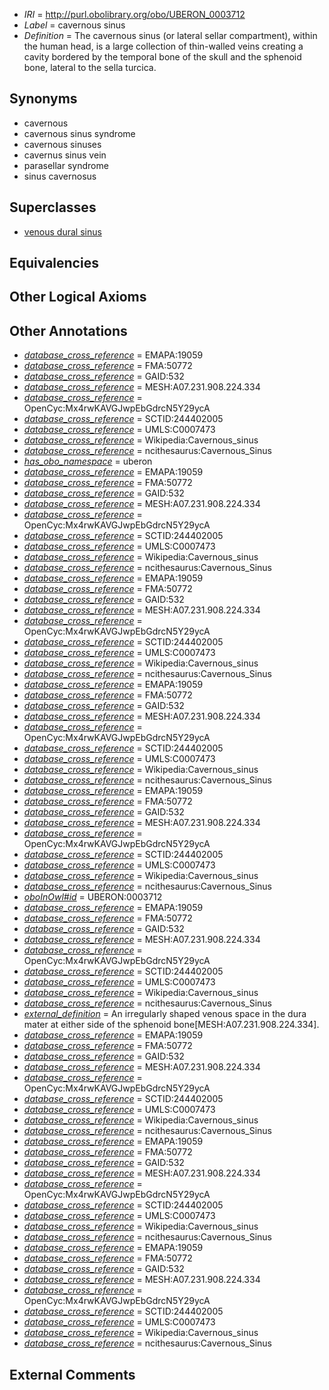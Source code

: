  * *IRI* = http://purl.obolibrary.org/obo/UBERON_0003712
 * *Label* = cavernous sinus
 * *Definition* = The cavernous sinus (or lateral sellar compartment), within the human head, is a large collection of thin-walled veins creating a cavity bordered by the temporal bone of the skull and the sphenoid bone, lateral to the sella turcica.

## Synonyms

 * cavernous
 * cavernous sinus syndrome
 * cavernous sinuses
 * cavernus sinus vein
 * parasellar syndrome
 * sinus cavernosus

## Superclasses

 * [venous dural sinus](../../UBERON/86/UBERON_0005486.md)

## Equivalencies


## Other Logical Axioms


## Other Annotations

 * *[database_cross_reference](../../ef/oboInOwl#hasDbXref.md)* = EMAPA:19059
 * *[database_cross_reference](../../ef/oboInOwl#hasDbXref.md)* = FMA:50772
 * *[database_cross_reference](../../ef/oboInOwl#hasDbXref.md)* = GAID:532
 * *[database_cross_reference](../../ef/oboInOwl#hasDbXref.md)* = MESH:A07.231.908.224.334
 * *[database_cross_reference](../../ef/oboInOwl#hasDbXref.md)* = OpenCyc:Mx4rwKAVGJwpEbGdrcN5Y29ycA
 * *[database_cross_reference](../../ef/oboInOwl#hasDbXref.md)* = SCTID:244402005
 * *[database_cross_reference](../../ef/oboInOwl#hasDbXref.md)* = UMLS:C0007473
 * *[database_cross_reference](../../ef/oboInOwl#hasDbXref.md)* = Wikipedia:Cavernous_sinus
 * *[database_cross_reference](../../ef/oboInOwl#hasDbXref.md)* = ncithesaurus:Cavernous_Sinus
 * *[has_obo_namespace](../../ce/oboInOwl#hasOBONamespace.md)* = uberon
 * *[database_cross_reference](../../ef/oboInOwl#hasDbXref.md)* = EMAPA:19059
 * *[database_cross_reference](../../ef/oboInOwl#hasDbXref.md)* = FMA:50772
 * *[database_cross_reference](../../ef/oboInOwl#hasDbXref.md)* = GAID:532
 * *[database_cross_reference](../../ef/oboInOwl#hasDbXref.md)* = MESH:A07.231.908.224.334
 * *[database_cross_reference](../../ef/oboInOwl#hasDbXref.md)* = OpenCyc:Mx4rwKAVGJwpEbGdrcN5Y29ycA
 * *[database_cross_reference](../../ef/oboInOwl#hasDbXref.md)* = SCTID:244402005
 * *[database_cross_reference](../../ef/oboInOwl#hasDbXref.md)* = UMLS:C0007473
 * *[database_cross_reference](../../ef/oboInOwl#hasDbXref.md)* = Wikipedia:Cavernous_sinus
 * *[database_cross_reference](../../ef/oboInOwl#hasDbXref.md)* = ncithesaurus:Cavernous_Sinus
 * *[database_cross_reference](../../ef/oboInOwl#hasDbXref.md)* = EMAPA:19059
 * *[database_cross_reference](../../ef/oboInOwl#hasDbXref.md)* = FMA:50772
 * *[database_cross_reference](../../ef/oboInOwl#hasDbXref.md)* = GAID:532
 * *[database_cross_reference](../../ef/oboInOwl#hasDbXref.md)* = MESH:A07.231.908.224.334
 * *[database_cross_reference](../../ef/oboInOwl#hasDbXref.md)* = OpenCyc:Mx4rwKAVGJwpEbGdrcN5Y29ycA
 * *[database_cross_reference](../../ef/oboInOwl#hasDbXref.md)* = SCTID:244402005
 * *[database_cross_reference](../../ef/oboInOwl#hasDbXref.md)* = UMLS:C0007473
 * *[database_cross_reference](../../ef/oboInOwl#hasDbXref.md)* = Wikipedia:Cavernous_sinus
 * *[database_cross_reference](../../ef/oboInOwl#hasDbXref.md)* = ncithesaurus:Cavernous_Sinus
 * *[database_cross_reference](../../ef/oboInOwl#hasDbXref.md)* = EMAPA:19059
 * *[database_cross_reference](../../ef/oboInOwl#hasDbXref.md)* = FMA:50772
 * *[database_cross_reference](../../ef/oboInOwl#hasDbXref.md)* = GAID:532
 * *[database_cross_reference](../../ef/oboInOwl#hasDbXref.md)* = MESH:A07.231.908.224.334
 * *[database_cross_reference](../../ef/oboInOwl#hasDbXref.md)* = OpenCyc:Mx4rwKAVGJwpEbGdrcN5Y29ycA
 * *[database_cross_reference](../../ef/oboInOwl#hasDbXref.md)* = SCTID:244402005
 * *[database_cross_reference](../../ef/oboInOwl#hasDbXref.md)* = UMLS:C0007473
 * *[database_cross_reference](../../ef/oboInOwl#hasDbXref.md)* = Wikipedia:Cavernous_sinus
 * *[database_cross_reference](../../ef/oboInOwl#hasDbXref.md)* = ncithesaurus:Cavernous_Sinus
 * *[database_cross_reference](../../ef/oboInOwl#hasDbXref.md)* = EMAPA:19059
 * *[database_cross_reference](../../ef/oboInOwl#hasDbXref.md)* = FMA:50772
 * *[database_cross_reference](../../ef/oboInOwl#hasDbXref.md)* = GAID:532
 * *[database_cross_reference](../../ef/oboInOwl#hasDbXref.md)* = MESH:A07.231.908.224.334
 * *[database_cross_reference](../../ef/oboInOwl#hasDbXref.md)* = OpenCyc:Mx4rwKAVGJwpEbGdrcN5Y29ycA
 * *[database_cross_reference](../../ef/oboInOwl#hasDbXref.md)* = SCTID:244402005
 * *[database_cross_reference](../../ef/oboInOwl#hasDbXref.md)* = UMLS:C0007473
 * *[database_cross_reference](../../ef/oboInOwl#hasDbXref.md)* = Wikipedia:Cavernous_sinus
 * *[database_cross_reference](../../ef/oboInOwl#hasDbXref.md)* = ncithesaurus:Cavernous_Sinus
 * *[oboInOwl#id](../../id/oboInOwl#id.md)* = UBERON:0003712
 * *[database_cross_reference](../../ef/oboInOwl#hasDbXref.md)* = EMAPA:19059
 * *[database_cross_reference](../../ef/oboInOwl#hasDbXref.md)* = FMA:50772
 * *[database_cross_reference](../../ef/oboInOwl#hasDbXref.md)* = GAID:532
 * *[database_cross_reference](../../ef/oboInOwl#hasDbXref.md)* = MESH:A07.231.908.224.334
 * *[database_cross_reference](../../ef/oboInOwl#hasDbXref.md)* = OpenCyc:Mx4rwKAVGJwpEbGdrcN5Y29ycA
 * *[database_cross_reference](../../ef/oboInOwl#hasDbXref.md)* = SCTID:244402005
 * *[database_cross_reference](../../ef/oboInOwl#hasDbXref.md)* = UMLS:C0007473
 * *[database_cross_reference](../../ef/oboInOwl#hasDbXref.md)* = Wikipedia:Cavernous_sinus
 * *[database_cross_reference](../../ef/oboInOwl#hasDbXref.md)* = ncithesaurus:Cavernous_Sinus
 * *[external_definition](../../UBPROP/01/UBPROP_0000001.md)* = An irregularly shaped venous space in the dura mater at either side of the sphenoid bone[MESH:A07.231.908.224.334].
 * *[database_cross_reference](../../ef/oboInOwl#hasDbXref.md)* = EMAPA:19059
 * *[database_cross_reference](../../ef/oboInOwl#hasDbXref.md)* = FMA:50772
 * *[database_cross_reference](../../ef/oboInOwl#hasDbXref.md)* = GAID:532
 * *[database_cross_reference](../../ef/oboInOwl#hasDbXref.md)* = MESH:A07.231.908.224.334
 * *[database_cross_reference](../../ef/oboInOwl#hasDbXref.md)* = OpenCyc:Mx4rwKAVGJwpEbGdrcN5Y29ycA
 * *[database_cross_reference](../../ef/oboInOwl#hasDbXref.md)* = SCTID:244402005
 * *[database_cross_reference](../../ef/oboInOwl#hasDbXref.md)* = UMLS:C0007473
 * *[database_cross_reference](../../ef/oboInOwl#hasDbXref.md)* = Wikipedia:Cavernous_sinus
 * *[database_cross_reference](../../ef/oboInOwl#hasDbXref.md)* = ncithesaurus:Cavernous_Sinus
 * *[database_cross_reference](../../ef/oboInOwl#hasDbXref.md)* = EMAPA:19059
 * *[database_cross_reference](../../ef/oboInOwl#hasDbXref.md)* = FMA:50772
 * *[database_cross_reference](../../ef/oboInOwl#hasDbXref.md)* = GAID:532
 * *[database_cross_reference](../../ef/oboInOwl#hasDbXref.md)* = MESH:A07.231.908.224.334
 * *[database_cross_reference](../../ef/oboInOwl#hasDbXref.md)* = OpenCyc:Mx4rwKAVGJwpEbGdrcN5Y29ycA
 * *[database_cross_reference](../../ef/oboInOwl#hasDbXref.md)* = SCTID:244402005
 * *[database_cross_reference](../../ef/oboInOwl#hasDbXref.md)* = UMLS:C0007473
 * *[database_cross_reference](../../ef/oboInOwl#hasDbXref.md)* = Wikipedia:Cavernous_sinus
 * *[database_cross_reference](../../ef/oboInOwl#hasDbXref.md)* = ncithesaurus:Cavernous_Sinus
 * *[database_cross_reference](../../ef/oboInOwl#hasDbXref.md)* = EMAPA:19059
 * *[database_cross_reference](../../ef/oboInOwl#hasDbXref.md)* = FMA:50772
 * *[database_cross_reference](../../ef/oboInOwl#hasDbXref.md)* = GAID:532
 * *[database_cross_reference](../../ef/oboInOwl#hasDbXref.md)* = MESH:A07.231.908.224.334
 * *[database_cross_reference](../../ef/oboInOwl#hasDbXref.md)* = OpenCyc:Mx4rwKAVGJwpEbGdrcN5Y29ycA
 * *[database_cross_reference](../../ef/oboInOwl#hasDbXref.md)* = SCTID:244402005
 * *[database_cross_reference](../../ef/oboInOwl#hasDbXref.md)* = UMLS:C0007473
 * *[database_cross_reference](../../ef/oboInOwl#hasDbXref.md)* = Wikipedia:Cavernous_sinus
 * *[database_cross_reference](../../ef/oboInOwl#hasDbXref.md)* = ncithesaurus:Cavernous_Sinus

## External Comments

